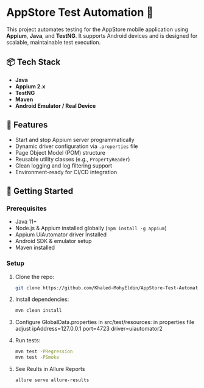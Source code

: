 # AppStore Test Automation 🚀

This project automates testing for the AppStore mobile application using **Appium**, **Java**, and **TestNG**.
It supports Android devices and is designed for scalable, maintainable test execution.

## 📦 Tech Stack

- **Java**
- **Appium 2.x**
- **TestNG**
- **Maven**
- **Android Emulator / Real Device**

## 🧪 Features

- Start and stop Appium server programmatically
- Dynamic driver configuration via `.properties` file
- Page Object Model (POM) structure
- Reusable utility classes (e.g., `PropertyReader`)
- Clean logging and log filtering support
- Environment-ready for CI/CD integration

## 🚀 Getting Started

### Prerequisites

- Java 11+
- Node.js & Appium installed globally (`npm install -g appium`)
- Appium UiAutomator driver Installed 
- Android SDK & emulator setup
- Maven installed

### Setup

1. Clone the repo:
   ```bash
   git clone https://github.com/Khaled-MohyEldin/AppStore-Test-Automation.git
   
2. Install dependencies:
    ```bash
   mvn clean install

4. Configure GlobalData.properties in src/test/resources:
    in properties file adjust
    ipAddress=127.0.0.1
    port=4723
    driver=uiautomator2

5. Run tests:
   ```bash
   mvn test -PRegression
   mvn test -PSmoke
   
7. See Reults in Allure Reports
   ```bash
   allure serve allure-results

